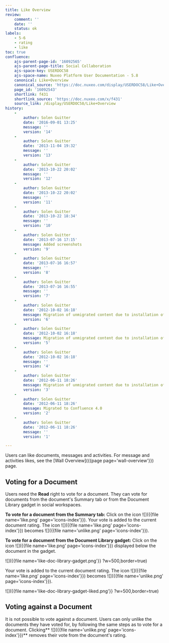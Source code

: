 ```yaml
---
title: Like Overview
review:
    comment: ''
    date: ''
    status: ok
labels:
    - 5-6
    - rating
    - like
toc: true
confluence:
    ajs-parent-page-id: '16092565'
    ajs-parent-page-title: Social Collaboration
    ajs-space-key: USERDOC58
    ajs-space-name: Nuxeo Platform User Documentation - 5.8
    canonical: Like+Overview
    canonical_source: 'https://doc.nuxeo.com/display/USERDOC58/Like+Overview'
    page_id: '16092543'
    shortlink: f431
    shortlink_source: 'https://doc.nuxeo.com/x/f431'
    source_link: /display/USERDOC58/Like+Overview
history:
    - 
        author: Solen Guitter
        date: '2016-09-01 13:25'
        message: ''
        version: '14'
    - 
        author: Solen Guitter
        date: '2013-11-04 19:32'
        message: ''
        version: '13'
    - 
        author: Solen Guitter
        date: '2013-10-22 20:02'
        message: ''
        version: '12'
    - 
        author: Solen Guitter
        date: '2013-10-22 20:02'
        message: ''
        version: '11'
    - 
        author: Solen Guitter
        date: '2013-10-22 18:34'
        message: ''
        version: '10'
    - 
        author: Solen Guitter
        date: '2013-07-16 17:15'
        message: Added screenshots
        version: '9'
    - 
        author: Solen Guitter
        date: '2013-07-16 16:57'
        message: ''
        version: '8'
    - 
        author: Solen Guitter
        date: '2013-07-16 16:55'
        message: ''
        version: '7'
    - 
        author: Solen Guitter
        date: '2012-10-02 16:18'
        message: Migration of unmigrated content due to installation of a new plugin
        version: '6'
    - 
        author: Solen Guitter
        date: '2012-10-02 16:18'
        message: Migration of unmigrated content due to installation of a new plugin
        version: '5'
    - 
        author: Solen Guitter
        date: '2012-10-02 16:18'
        message: ''
        version: '4'
    - 
        author: Solen Guitter
        date: '2012-06-11 18:26'
        message: Migration of unmigrated content due to installation of a new plugin
        version: '3'
    - 
        author: Solen Guitter
        date: '2012-06-11 18:26'
        message: Migrated to Confluence 4.0
        version: '2'
    - 
        author: Solen Guitter
        date: '2012-06-11 18:26'
        message: ''
        version: '1'

---
```

Users can like documents, messages and activities.
For message and activities likes, see the [Wall Overview]({{page page='wall-overview'}}) page.

## Voting for a Document

Users need the **Read** right to vote for a document. They can vote for documents from the document's Summary tab or from the Document Library gadget in social workspaces.

**To vote for a document from the Summary tab:**
Click on the&nbsp;icon ![]({{file name='like.png' page='icons-index'}}).
Your vote is added to the current document rating. The icon&nbsp;![]({{file name='like.png' page='icons-index'}})&nbsp;becomes&nbsp;![]({{file name='unlike.png' page='icons-index'}}).

**To vote for a document from the Document Library gadget:**
Click on the icon&nbsp;![]({{file name='like.png' page='icons-index'}})&nbsp;displayed below the document in the gadget.

![]({{file name='like-doc-library-gadget.png'}} ?w=500,border=true)

Your vote is added to the current document rating. The icon&nbsp;![]({{file name='like.png' page='icons-index'}})&nbsp;becomes&nbsp;![]({{file name='unlike.png' page='icons-index'}}).

![]({{file name='like-doc-library-gadget-liked.png'}} ?w=500,border=true)

## Voting against a Document

It is not possible to vote against a document. Users can only unlike the documents they have voted for, by following the same steps as to vote for a document. Clicking**&nbsp;![]({{file name='unlike.png' page='icons-index'}})**&nbsp;removes their vote from the document's rating.

&nbsp;